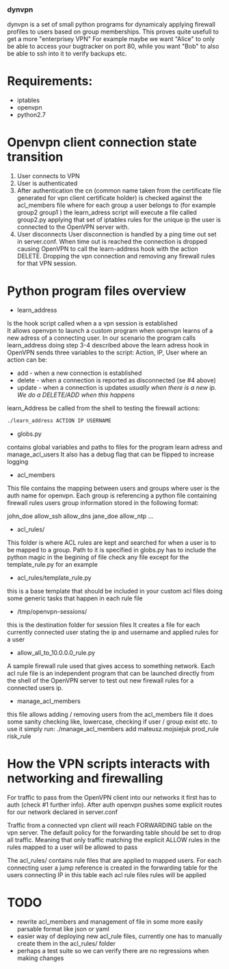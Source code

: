### dynvpn ###

dynvpn is a set of small python programs for dynamicaly applying firewall profiles to users 
based on group memberships. This proves quite usefull to get a more "enterprisey VPN"
For example maybe we want  "Alice" to only be able to access your bugtracker on port 80, while you want "Bob" to also be able to 
ssh into it to verify backups etc. 

# Requirements:
- iptables
- openvpn
- python2.7


# Openvpn client connection state transition

1.  User connects to VPN 
2.  User is authenticated
3.  After authentication the cn (common name taken from the certificate file generated for vpn client certificate holder) is checked against the acl_members file where for each group a user belongs to (for example group2 group1 ) the learn_adress script will execute a file called group2.py applying that set of iptables rules for the unique ip the user is connected to the OpenVPN server with. 
4.  User disconnects
User disconnection is handled by a ping time out set in server.conf. When time out is reached the connection is dropped causing OpenVPN to call the learn-address hook with the action DELETE. 
Dropping the vpn connection and removing any firewall rules for that VPN session. 


# Python program files overview #

* learn_address

Is the hook script called when a a vpn session is established  
It allows openvpn to launch a custom program when openvpn learns of a new adress of a connecting user.
In our scenario the program calls learn_address doing step 3-4 described above the learn adress hook in OpenVPN sends three variables to the script: Action, IP, User where an action can be:
- add      - when a new connection is established
- delete   - when a connection is reported as disconnected (se #4 above)
- update   - when a connection is updates *usually when there is a new ip. We do a DELETE/ADD when this happens*

learn_Address be called from the shell to testing the firewall actions: 
```bash
./learn_address ACTION IP USERNAME
```


* globs.py

contains global variables and paths to files for the program learn adress and manage_acl_users
It also has a debug flag that can be flipped to increase logging


* acl_members

This file contains the mapping between users and groups
where user is the auth name for openvpn.
Each group is referencing a python file containing firewall rules 
users group information stored in the following format: 

john_doe allow_ssh allow_dns 
jane_doe allow_ntp 
...

* acl_rules/

This folder is where ACL rules are kept and searched for when a user is to be mapped to a group.
Path to it is specified in globs.py
has to include the python magic in the begining of file
check any file except for the template_rule.py for an example


* acl_rules/template_rule.py

this is a base template that should be included in your custom acl files
doing some generic tasks that happen in each rule file 


* /tmp/openvpn-sessions/

this is the destination folder for session files
It creates a file for each currently connected user 
stating the ip and username and applied rules for a user 


* allow_all_to_10.0.0.0_rule.py

A sample firewall rule used that gives access to something network.
Each acl rule file is an independent program that can be launched directly from the shell of
the OpenVPN server to test out new firewall rules for a connected users ip.


* manage_acl_members

this file allows adding / removing users from the acl_members file
it does some sanity checking like, lowercase, checking if user /  group exist etc.
to use it simply run:
 ./manage_acl_members add mateusz.mojsiejuk prod_rule risk_rule

# How the VPN scripts interacts with networking and firewalling #

For traffic to pass from the OpenVPN client into our networks it first has to auth (check #1 further info).
After auth openvpn pushes some explicit routes for our network declared in server.conf

Traffic from a connected vpn client 
will reach FORWARDING table on the vpn server.
The default policy for the forwarding table should be set to drop all traffic. 
Meaning that only traffic matching the explicit ALLOW rules in the rules mapped to a user will be allowed to pass 

The acl_rules/ contains rule files that are applied to mapped users.  For each connecting user a jump reference is created in the forwarding table for the users connecting IP 
in this table each acl rule files rules will be applied 


# TODO #
- rewrite acl_members and management of file in some more easily parsable format like json or yaml
- easier way of deploying new acl_rule files, currently one has to manually create them in the acl_rules/ folder
- perhaps a test suite so we can verify there are no regressions when making changes
